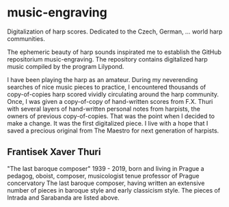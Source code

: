 # music-engraving

Digitalization of harp scores. Dedicated to the Czech, German, ... world harp communities.

The ephemeric beauty of harp sounds inspirated me to establish the GitHub repositorium music-engraving. The repository contains digitalized harp music compiled by the program Lilypond. 

I have been playing the harp as an amateur. During my neverending searches of nice music pieces to practice, I encountered thousands of copy-of-copies harp scored vividly circulating around the harp community. Once, I was given a copy-of-copy of hand-written scores from F.X. Thuri with several layers of hand-written personal notes from harpists, the owners of previous copy-of-copies. That was the point when I decided to make a change. It was the first digitalized piece. I live with a hope that I saved a precious original from The Maestro for next generation of harpists. 


## Frantisek Xaver Thuri

"The last baroque composer"
1939 - 2019, born and living in Prague
a pedagog, oboist, composer, musicologist
tenue professor of Prague concervatory
The last baroque composer, having written an extensive number of pieces in baroque style and early classicism style. 
The pieces of Intrada and Sarabanda are listed above. 




